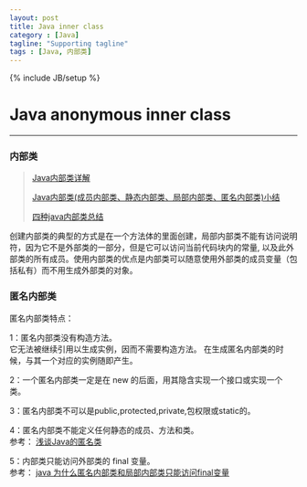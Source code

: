 ```yaml
---
layout: post
title: Java inner class
category : [Java]
tagline: "Supporting tagline"
tags : [Java, 内部类]
---
```

{% include JB/setup %}
# Java anonymous inner class
--- 

### 内部类
> [Java内部类详解](https://www.cnblogs.com/dolphin0520/p/3811445.html) 
>
> [Java内部类(成员内部类、静态内部类、局部内部类、匿名内部类)小结](http://blog.csdn.net/cws1214/article/details/52055980)
> 
> [四种java内部类总结](http://lvwenwen.iteye.com/blog/1906683)

创建内部类的典型的方式是在一个方法体的里面创建，局部内部类不能有访问说明符，因为它不是外部类的一部分，但是它可以访问当前代码块内的常量, 以及此外部类的所有成员。使用内部类的优点是内部类可以随意使用外部类的成员变量（包括私有）而不用生成外部类的对象。

<!--break-->

### 匿名内部类 
匿名内部类特点： 

1：匿名内部类没有构造方法。      
它无法被继续引用以生成实例，因而不需要构造方法。 
在生成匿名内部类的时候，与其一个对应的实例随即产生。

2：一个匿名内部类一定是在 new 的后面，用其隐含实现一个接口或实现一个类。 

3：匿名内部类不可以是public,protected,private,包权限或static的。
             
4：匿名内部类不能定义任何静态的成员、方法和类。  
参考： [浅谈Java的匿名类](https://www.cnblogs.com/caipc/p/5930236.html)     

5：内部类只能访问外部类的 final 变量。   
参考： [java 为什么匿名内部类和局部内部类只能访问final变量](http://blog.csdn.net/qq_16121273/article/details/51120520)